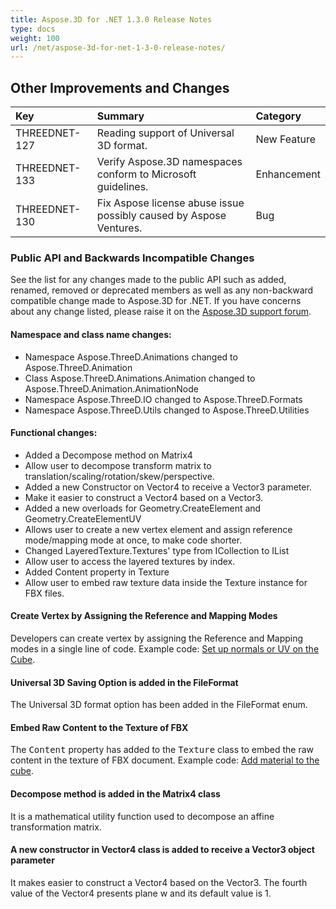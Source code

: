 ```yaml
---
title: Aspose.3D for .NET 1.3.0 Release Notes
type: docs
weight: 100
url: /net/aspose-3d-for-net-1-3-0-release-notes/
---
```


## **Other Improvements and Changes**

|**Key** |**Summary** |**Category** |
| :- | :- | :- |
|THREEDNET-127 |Reading support of Universal 3D format. |New Feature |
|THREEDNET-133 |Verify Aspose.3D namespaces conform to Microsoft guidelines. |Enhancement |
|THREEDNET-130 |Fix Aspose license abuse issue possibly caused by Aspose Ventures. |Bug |
### **Public API and Backwards Incompatible Changes**
See the list for any changes made to the public API such as added, renamed, removed or deprecated members as well as any non-backward compatible change made to Aspose.3D for .NET. If you have concerns about any change listed, please raise it on the [Aspose.3D support forum](https://forum.aspose.com/c/3d/18).
#### **Namespace and class name changes:**
- Namespace Aspose.ThreeD.Animations changed to Aspose.ThreeD.Animation
- Class Aspose.ThreeD.Animations.Animation changed to Aspose.ThreeD.Animation.AnimationNode
- Namespace Aspose.ThreeD.IO changed to Aspose.ThreeD.Formats
- Namespace Aspose.ThreeD.Utils changed to Aspose.ThreeD.Utilities
#### **Functional changes:**
- Added a Decompose method on Matrix4
- Allow user to decompose transform matrix to translation/scaling/rotation/skew/perspective.
- Added a new Constructor on Vector4 to receive a Vector3 parameter.
- Make it easier to construct a Vector4 based on a Vector3.
- Added a new overloads for Geometry.CreateElement and Geometry.CreateElementUV
- Allows user to create a new vertex element and assign reference mode/mapping mode at once, to make code shorter.
- Changed LayeredTexture.Textures' type from ICollection to IList
- Allow user to access the layered textures by index.
- Added Content property in Texture
- Allow user to embed raw texture data inside the Texture instance for FBX files.
#### **Create Vertex by Assigning the Reference and Mapping Modes**
Developers can create vertex by assigning the Reference and Mapping modes in a single line of code. Example code: [Set up normals or UV on the Cube](/3d/net/set-up-normals-or-uv-on-the-cube-and-add-material-to-3d-entities/).
#### **Universal 3D Saving Option is added in the FileFormat**
The Universal 3D format option has been added in the FileFormat enum.
#### **Embed Raw Content to the Texture of FBX**
The <tt>Content</tt> property has added to the <tt>Texture</tt> class to embed the raw content in the texture of FBX document. Example code: [Add material to the cube](/3d/net/set-up-normals-or-uv-on-the-cube-and-add-material-to-3d-entities/#SetupnormalsorUVontheCubeandAddmaterialtothecube-Addmaterialtothecube).
#### **Decompose method is added in the Matrix4 class**
It is a mathematical utility function used to decompose an affine transformation matrix.
#### **A new constructor in Vector4 class is added to receive a Vector3 object parameter**
It makes easier to construct a Vector4 based on the Vector3. The fourth value of the Vector4 presents plane w and its default value is 1.
